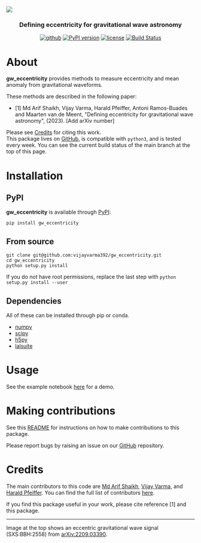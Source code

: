 <h1> <img src="https://raw.githubusercontent.com/vijayvarma392/gw_eccentricity/main/data/hreal.png"></h1>

<h3 align="center"> Defining eccentricity for gravitational wave astronomy </h4>

<div align="center">

[![github](https://img.shields.io/badge/GitHub-gw_eccentricity-blue.svg)](https://github.com/vijayvarma392/gw_eccentricity)
[![PyPI version](https://badge.fury.io/py/gw_eccentricity.svg)](https://pypi.org/project/gw_eccentricity)
[![license](https://img.shields.io/badge/license-MIT-blue.svg)](https://github.com/vijayvarma392/gw_eccentricity/blob/main/LICENSE)
[![Build Status](https://github.com/vijayvarma392/gw_eccentricity/actions/workflows/test.yml/badge.svg)](https://github.com/vijayvarma392/gw_eccentricity/actions/workflows/test.yml)

</div>

# About

**gw_eccentricity** provides methods to measure eccentricity and mean anomaly
from gravitational waveforms.

These methods are described in the following paper: <br/>
- [1] Md Arif Shaikh, Vijay Varma, Harald Pfeiffer, Antoni Ramos-Buades and Maarten van de Meent,
"Defining eccentricity for gravitational wave astronomy", (2023). [Add arXiv number]

Please see [Credits](#credits) for citing this work.   
This package lives on [GitHub](https://github.com/vijayvarma392/gw_eccentricity), is compatible with
`python3`, and is tested every week. You can see the current build status of
the main branch at the top of this page.


# Installation

## PyPI
**gw_eccentricity** is available through [PyPI](https://pypi.org/project/gw_eccentricity/):

```shell
pip install gw_eccentricity
```

## From source

```shell
git clone git@github.com:vijayvarma392/gw_eccentricity.git
cd gw_eccentricity
python setup.py install
```

If you do not have root permissions, replace the last step with
`python setup.py install --user`

## Dependencies

All of these can be installed through pip or conda.
* [numpy](https://docs.scipy.org/doc/numpy/user/install.html)
* [scipy](https://www.scipy.org/install.html)
* [h5py](http://docs.h5py.org/en/latest/build.html)
* [lalsuite](https://pypi.org/project/lalsuite)

# Usage
See the example notebook [here](https://github.com/vijayvarma392/gw_eccentricity/blob/main/examples/gw_eccentricity_demo.ipynb) for a demo.

# Making contributions
See this
[README](https://github.com/vijayvarma392/gw_eccentricity/blob/main/README_developers.md)
for instructions on how to make contributions to this package.

Please report bugs by raising an issue on our
[GitHub](https://github.com/vijayvarma392/gw_eccentricity) repository.

# Credits
The main contributors to this code are [Md Arif Shaikh](https://md-arif-shaikh.github.io/), [Vijay
Varma](https://vijayvarma.com), and [Harald Pfeiffer](https://www.aei.mpg.de/person/54205/2784). You can find the full list of contributors
[here](https://github.com/vijayvarma392/gw_eccentricity/graphs/contributors).

If you find this package useful in your work, please cite reference [1] and
this package.

---
Image at the top shows an eccentric gravitational wave signal (SXS:BBH:2558) from [arXiv:2209.03390](https://arxiv.org/abs/2209.03390).
